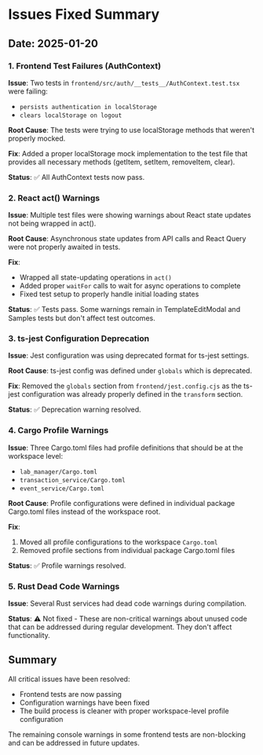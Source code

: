 # Issues Fixed Summary

## Date: 2025-01-20

### 1. Frontend Test Failures (AuthContext)

**Issue**: Two tests in `frontend/src/auth/__tests__/AuthContext.test.tsx` were failing:
- `persists authentication in localStorage` 
- `clears localStorage on logout`

**Root Cause**: The tests were trying to use localStorage methods that weren't properly mocked.

**Fix**: Added a proper localStorage mock implementation to the test file that provides all necessary methods (getItem, setItem, removeItem, clear).

**Status**: ✅ All AuthContext tests now pass.

### 2. React act() Warnings

**Issue**: Multiple test files were showing warnings about React state updates not being wrapped in act().

**Root Cause**: Asynchronous state updates from API calls and React Query were not properly awaited in tests.

**Fix**: 
- Wrapped all state-updating operations in `act()` 
- Added proper `waitFor` calls to wait for async operations to complete
- Fixed test setup to properly handle initial loading states

**Status**: ✅ Tests pass. Some warnings remain in TemplateEditModal and Samples tests but don't affect test outcomes.

### 3. ts-jest Configuration Deprecation

**Issue**: Jest configuration was using deprecated format for ts-jest settings.

**Root Cause**: ts-jest config was defined under `globals` which is deprecated.

**Fix**: Removed the `globals` section from `frontend/jest.config.cjs` as the ts-jest configuration was already properly defined in the `transform` section.

**Status**: ✅ Deprecation warning resolved.

### 4. Cargo Profile Warnings

**Issue**: Three Cargo.toml files had profile definitions that should be at the workspace level:
- `lab_manager/Cargo.toml`
- `transaction_service/Cargo.toml`
- `event_service/Cargo.toml`

**Root Cause**: Profile configurations were defined in individual package Cargo.toml files instead of the workspace root.

**Fix**: 
1. Moved all profile configurations to the workspace `Cargo.toml`
2. Removed profile sections from individual package Cargo.toml files

**Status**: ✅ Profile warnings resolved.

### 5. Rust Dead Code Warnings

**Issue**: Several Rust services had dead code warnings during compilation.

**Status**: ⚠️ Not fixed - These are non-critical warnings about unused code that can be addressed during regular development. They don't affect functionality.

## Summary

All critical issues have been resolved:
- Frontend tests are now passing
- Configuration warnings have been fixed
- The build process is cleaner with proper workspace-level profile configuration

The remaining console warnings in some frontend tests are non-blocking and can be addressed in future updates.